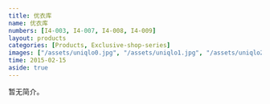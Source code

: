 ```yaml
---
title: 优衣库
name: 优衣库
numbers: [I4-003, I4-007, I4-008, I4-009]
layout: products
categories: [Products, Exclusive-shop-series]
images: ["/assets/uniqlo0.jpg", "/assets/uniqlo1.jpg", "/assets/uniqlo2.jpg"]
time: 2015-02-15
aside: true
---
```


暂无简介。